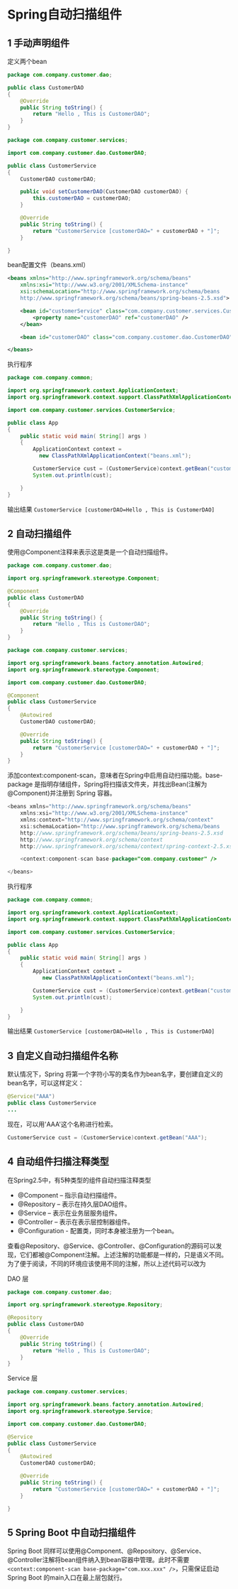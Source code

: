 # Spring自动扫描组件

## 1 手动声明组件

定义两个bean

```java
package com.company.customer.dao;

public class CustomerDAO
{
	@Override
	public String toString() {
		return "Hello , This is CustomerDAO";
	}
}
```

```java
package com.company.customer.services;

import com.company.customer.dao.CustomerDAO;

public class CustomerService
{
	CustomerDAO customerDAO;

	public void setCustomerDAO(CustomerDAO customerDAO) {
		this.customerDAO = customerDAO;
	}

	@Override
	public String toString() {
		return "CustomerService [customerDAO=" + customerDAO + "]";
	}

}
```

bean配置文件（beans.xml）

```xml
<beans xmlns="http://www.springframework.org/schema/beans"
	xmlns:xsi="http://www.w3.org/2001/XMLSchema-instance"
	xsi:schemaLocation="http://www.springframework.org/schema/beans
	http://www.springframework.org/schema/beans/spring-beans-2.5.xsd">

	<bean id="customerService" class="com.company.customer.services.CustomerService">
		<property name="customerDAO" ref="customerDAO" />
	</bean>

	<bean id="customerDAO" class="com.company.customer.dao.CustomerDAO" />

</beans>
```

执行程序

```java
package com.company.common;

import org.springframework.context.ApplicationContext;
import org.springframework.context.support.ClassPathXmlApplicationContext;

import com.company.customer.services.CustomerService;

public class App
{
    public static void main( String[] args )
    {
    	ApplicationContext context =
    	  new ClassPathXmlApplicationContext("beans.xml");

    	CustomerService cust = (CustomerService)context.getBean("customerService");
    	System.out.println(cust);

    }
}
```

输出结果 `CustomerService [customerDAO=Hello , This is CustomerDAO]`

## 2 自动扫描组件

使用@Component注释来表示这是类是一个自动扫描组件。

```java
package com.company.customer.dao;

import org.springframework.stereotype.Component;

@Component
public class CustomerDAO
{
	@Override
	public String toString() {
		return "Hello , This is CustomerDAO";
	}
}
```

```java
package com.company.customer.services;

import org.springframework.beans.factory.annotation.Autowired;
import org.springframework.stereotype.Component;

import com.company.customer.dao.CustomerDAO;

@Component
public class CustomerService
{
	@Autowired
	CustomerDAO customerDAO;

	@Override
	public String toString() {
		return "CustomerService [customerDAO=" + customerDAO + "]";
	}
}
```

添加context:component-scan，意味者在Spring中启用自动扫描功能。base-package 是指明存储组件，Spring将扫描该文件夹，并找出Bean(注解为@Component)并注册到 Spring 容器。

```java
<beans xmlns="http://www.springframework.org/schema/beans"
	xmlns:xsi="http://www.w3.org/2001/XMLSchema-instance"
	xmlns:context="http://www.springframework.org/schema/context"
	xsi:schemaLocation="http://www.springframework.org/schema/beans
	http://www.springframework.org/schema/beans/spring-beans-2.5.xsd
	http://www.springframework.org/schema/context
	http://www.springframework.org/schema/context/spring-context-2.5.xsd">

	<context:component-scan base-package="com.company.customer" />

</beans>
```

执行程序

```java
package com.company.common;

import org.springframework.context.ApplicationContext;
import org.springframework.context.support.ClassPathXmlApplicationContext;

import com.company.customer.services.CustomerService;

public class App
{
    public static void main( String[] args )
    {
    	ApplicationContext context =
    	   new ClassPathXmlApplicationContext("beans.xml");

    	CustomerService cust = (CustomerService)context.getBean("customerService");
    	System.out.println(cust);

    }
}
```

输出结果 `CustomerService [customerDAO=Hello , This is CustomerDAO]`

## 3 自定义自动扫描组件名称

默认情况下，Spring 将第一个字符小写的类名作为bean名字，要创建自定义的bean名字，可以这样定义：

```java
@Service("AAA")
public class CustomerService
...
```

现在，可以用'AAA'这个名称进行检索。

```java
CustomerService cust = (CustomerService)context.getBean("AAA");
```

## 4 自动组件扫描注释类型

在Spring2.5中，有5种类型的组件自动扫描注释类型

- @Component – 指示自动扫描组件。
- @Repository – 表示在持久层DAO组件。
- @Service – 表示在业务层服务组件。
- @Controller – 表示在表示层控制器组件。
- @Configuration - 配置类，同时本身被注册为一个bean。

查看@Repository、@Service、@Controller、@Configuration的源码可以发现，它们都被@Component注解。上述注解的功能都是一样的，只是语义不同。为了便于阅读，不同的环境应该使用不同的注解，所以上述代码可以改为

DAO 层

```java
package com.company.customer.dao;

import org.springframework.stereotype.Repository;

@Repository
public class CustomerDAO
{
	@Override
	public String toString() {
		return "Hello , This is CustomerDAO";
	}
}
```

Service 层

```java
package com.company.customer.services;

import org.springframework.beans.factory.annotation.Autowired;
import org.springframework.stereotype.Service;

import com.company.customer.dao.CustomerDAO;

@Service
public class CustomerService
{
	@Autowired
	CustomerDAO customerDAO;

	@Override
	public String toString() {
		return "CustomerService [customerDAO=" + customerDAO + "]";
	}

}
```

## 5 Spring Boot 中自动扫描组件

Spring Boot 同样可以使用@Component、@Repository、@Service、@Controller注解将bean组件纳入到bean容器中管理。此时不需要`<context:component-scan base-package="com.xxx.xxx" />`，只需保证启动Spring Boot 的main入口在最上层包就行。

